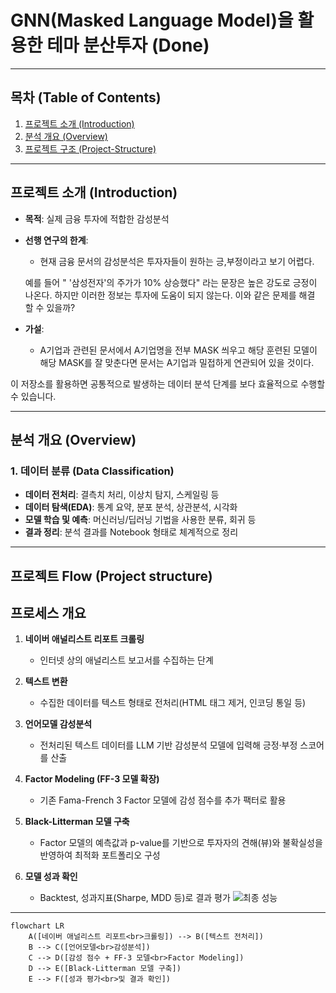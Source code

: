 # GNN(Masked Language Model)을 활용한 테마 분산투자 (Done)
---

## 목차 (Table of Contents)

1. [프로젝트 소개 (Introduction)](#프로젝트-소개-introduction)  
2. [분석 개요 (Overview)](#분석-개요-overview)  
3. [프로젝트 구조 (Project-Structure)](#프로젝트-구조-project-structure)  


---

## 프로젝트 소개 (Introduction)

- **목적**: 실제 금융 투자에 적합한 감성분석 
- **선행 연구의 한계**:
  - 현재 금융 문서의 감성분석은 투자자들이 원하는 긍,부정이라고 보기 어렵다.
    
  예를 들어 " '삼성전자'의 주가가 10% 상승했다" 라는 문장은 높은 강도로 긍정이 나온다. 하지만 이러한 정보는 투자에 도움이 되지 않는다. 이와 같은 문제를 해결 할 수 있을까?
- **가설**:
  - A기업과 관련된 문서에서 A기업명을 전부 MASK 씌우고 해당 훈련된 모델이 해당 MASK를 잘 맞춘다면 문서는 A기업과 밀접하게 연관되어 있을 것이다. 

이 저장소를 활용하면 공통적으로 발생하는 데이터 분석 단계를 보다 효율적으로 수행할 수 있습니다.

---

## 분석 개요 (Overview)
###  1. 데이터 분류 (Data Classification)


- **데이터 전처리**: 결측치 처리, 이상치 탐지, 스케일링 등  
- **데이터 탐색(EDA)**: 통계 요약, 분포 분석, 상관분석, 시각화  
- **모델 학습 및 예측**: 머신러닝/딥러닝 기법을 사용한 분류, 회귀 등  
- **결과 정리**: 분석 결과를 Notebook 형태로 체계적으로 정리  

---

## 프로젝트 Flow (Project structure)

## 프로세스 개요

1. **네이버 애널리스트 리포트 크롤링**  
   - 인터넷 상의 애널리스트 보고서를 수집하는 단계

2. **텍스트 변환**  
   - 수집한 데이터를 텍스트 형태로 전처리(HTML 태그 제거, 인코딩 통일 등)

3. **언어모델 감성분석**  
   - 전처리된 텍스트 데이터를 LLM 기반 감성분석 모델에 입력해 긍정·부정 스코어를 산출

4. **Factor Modeling (FF-3 모델 확장)**  
   - 기존 Fama-French 3 Factor 모델에 감성 점수를 추가 팩터로 활용

5. **Black-Litterman 모델 구축**  
   - Factor 모델의 예측값과 p-value를 기반으로 투자자의 견해(뷰)와 불확실성을 반영하여 최적화 포트폴리오 구성

6. **모델 성과 확인**  
   - Backtest, 성과지표(Sharpe, MDD 등)로 결과 평가
   ![최종 성능](./images/이미지파일명.png)


---

```mermaid
flowchart LR
    A([네이버 애널리스트 리포트<br>크롤링]) --> B([텍스트 전처리])
    B --> C([언어모델<br>감성분석])
    C --> D([감성 점수 + FF-3 모델<br>Factor Modeling])
    D --> E([Black-Litterman 모델 구축])
    E --> F([성과 평가<br>및 결과 확인])



